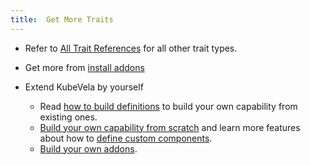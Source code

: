 ```yaml
---
title:  Get More Traits
---
```


* Refer to [All Trait References](./references) for all other trait types.

* Get more from [install addons](../../how-to/cli/addon/addon)

* Extend KubeVela by yourself

  * Read [how to build definitions](../../platform-engineers/cue/definition-edit) to build your own capability from existing ones.
  * [Build your own capability from scratch](../../platform-engineers/cue/advanced)
    and learn more features about how to [define custom components](../../platform-engineers/components/custom-component).
  * [Build your own addons](../../platform-engineers/addon/intro).  